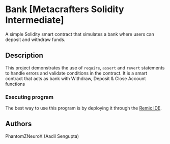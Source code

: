 # Bank [Metacrafters Solidity Intermediate]

A simple Solidity smart contract that simulates a bank where users can deposit and withdraw funds.

## Description

This project demonstrates the use of `require`, `assert` and `revert` statements to handle errors and validate conditions in the contract. It is a smart contract that acts as bank with Withdraw, Deposit & Close Account functions

### Executing program

The best way to use this program is by deploying it through the [Remix IDE](remix.ethereum.org).


## Authors

PhantomZNeuroX (Aadil Sengupta)

